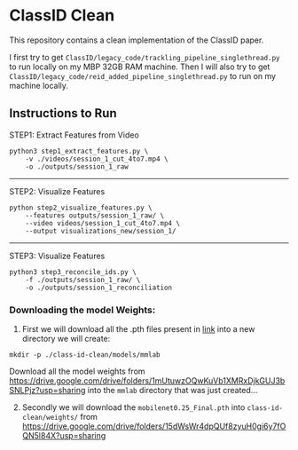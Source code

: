 # ClassID Clean


This repository contains a clean implementation of the ClassID paper.

I first try to get `ClassID/legacy_code/trackling_pipeline_singlethread.py` to run locally on my MBP 32GB RAM machine. Then I will also try to get `ClassID/legacy_code/reid_added_pipeline_singlethread.py` to run on my machine locally.


## Instructions to Run


STEP1: Extract Features from Video
```shell
python3 step1_extract_features.py \
    -v ./videos/session_1_cut_4to7.mp4 \
    -o ./outputs/session_1_raw
```
---

STEP2: Visualize Features
```shell
python step2_visualize_features.py \
    --features outputs/session_1_raw/ \
    --video videos/session_1_cut_4to7.mp4 \
    --output visualizations_new/session_1/
```
---

STEP3: Visualize Features
```shell
python3 step3_reconcile_ids.py \
    -f ./outputs/session_1_raw/ \
    -o ./outputs/session_1_reconciliation
```
    

### Downloading the model Weights:

1. First we will download all the .pth files present in [link](https://drive.google.com/drive/folders/1mUtuwzOQwKuVb1XMRxDjkGUJ3bSNLPjz?usp=sharing) into a new directory we will create:
```shell
mkdir -p ./class-id-clean/models/mmlab
```

Download all the model weights from https://drive.google.com/drive/folders/1mUtuwzOQwKuVb1XMRxDjkGUJ3bSNLPjz?usp=sharing into the `mmlab` directory that was just created...



2. Secondly we will download the `mobilenet0.25_Final.pth` into `class-id-clean/weights/` from https://drive.google.com/drive/folders/15dWsWr4dpQUf8zyuH0gi6y7fOQN5l84X?usp=sharing